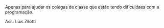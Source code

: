 Apenas para ajudar os colegas de classe que estão tendo dificuldaes com a programação.

Ass: Luís Zilotti

